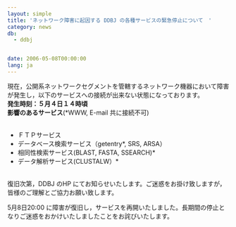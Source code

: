 ```yaml
---
layout: simple
title: 'ネットワーク障害に起因する DDBJ の各種サービスの緊急停止について　'
category: news
db:
  - ddbj


date: 2006-05-08T00:00:00
lang: ja
---
```


<html>現在，公開系ネットワークセグメントを管轄するネットワーク機器において障害が発生し，以下のサービスへの接続が出来ない状態になっております。<br><b>発生時刻：５月４日１４時頃</b><br><b>影響のあるサービス</b>(*WWW, E-mail 共に接続不可)<br>

<ul><br>
    <li>ＦＴＰサービス<br> </li>
    <li>データベース検索サービス（getentry*, SRS, ARSA）<br> </li>
    <li>相同性検索サービス(BLAST, FASTA, SSEARCH)*<br> </li>
    <li>データ解析サービス(CLUSTALW）*<br> </li>
</ul><br>復旧次第，DDBJ のHP にてお知らせいたします。ご迷惑をお掛け致しますが，皆様のご理解とご協力お願い致します。

<p>5月8日20:00 に障害が復旧し，サービスを再開いたしました。長期間の停止となりご迷惑をおかけいたしましたことをお詫びいたします。</p>
</html>
